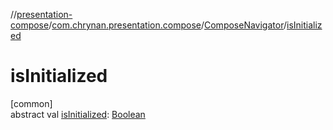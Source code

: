 //[presentation-compose](../../../index.md)/[com.chrynan.presentation.compose](../index.md)/[ComposeNavigator](index.md)/[isInitialized](is-initialized.md)

# isInitialized

[common]\
abstract val [isInitialized](is-initialized.md): [Boolean](https://kotlinlang.org/api/latest/jvm/stdlib/kotlin/-boolean/index.html)

